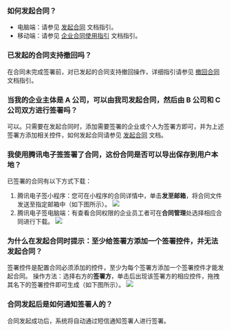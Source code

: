 ### 如何发起合同？
- 电脑端：请参见 [发起合同](https://cloud.tencent.com/document/product/1323/61360) 文档指引。
- 移动端：请参见 [企业合同使用指引](https://cloud.tencent.com/document/product/1323/67434#.E6.AD.A5.E9.AA.A4.E4.B8.89.EF.BC.9A.E5.8F.91.E8.B5.B7.E5.90.88.E5.90.8C) 文档指引。


### 已发起的合同支持撤回吗？
在合同未完成签署前，对已发起的合同支持撤回操作，详细指引请参见 [撤回合同](https://cloud.tencent.com/document/product/1323/61359) 文档指引。

### 当我的企业主体是 A 公司，可以由我司发起合同，然后由 B 公司和 C 公司双方进行签署吗？
可以。只需要在发起合同时，添加需要签署的企业或个人为签署方即可，并为上述签署方添加相关控件，如何发起合同请参见 [发起合同](https://cloud.tencent.com/document/product/1323/77774) 文档。


### 我使用腾讯电子签签署了合同，这份合同是否可以导出保存到用户本地？
已签署的合同有以下方式下载：
1. 腾讯电子签小程序：您可在小程序的合同详情中，单击**发至邮箱**，将合同文件发送至指定邮箱中（如下图所示）。
![](https://qcloudimg.tencent-cloud.cn/raw/c515ec51a1d3c3ade42b9bb0669fbcda.png) 
2. 腾讯电子签电脑端：有查看合同权限的企业员工者可在**合同管理**处选择相应合同进行下载。
![](https://qcloudimg.tencent-cloud.cn/raw/85ed08b7ab1c7d08f8d0f72e704d0ef4.png)    


### 为什么在发起合同时提示：至少给签署方添加一个签署控件，并无法发起合同？
签署控件是配置合同必须添加的控件，至少为每个签署方添加一个签署控件才能发起合同。
操作方法：选择右方的**签署方**，单击后出现该签署方的相应控件，拖拽其名下的签署控件即可生成（如下图所示）。
![](https://qcloudimg.tencent-cloud.cn/raw/e14c0ac71f15e9377085b0739c21ff10.png)

### 合同发起后是如何通知签署人的？
合同发起成功后，系统将自动通过短信通知签署人进行签署。
